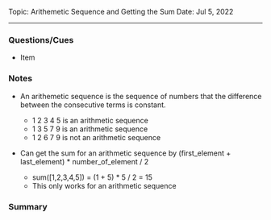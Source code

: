 
Topic: Arithemetic Sequence and Getting the Sum
Date: Jul 5, 2022

---

### Questions/Cues
- Item

### Notes
- An arithemetic sequence is the sequence of numbers that the difference between the consecutive terms is constant.
	- 1 2 3 4 5 is an arithmetic sequence
	- 1 3 5 7 9 is an arithmetic sequence
	- 1 2 6 7 9 is not an arithmetic sequence

-  Can get the sum for an arithmetic sequence by (first_element + last_element) * number_of_element / 2
	- sum([1,2,3,4,5]) = (1 + 5) * 5 / 2 = 15 
	- This only works for an arithmetic sequence

### Summary

